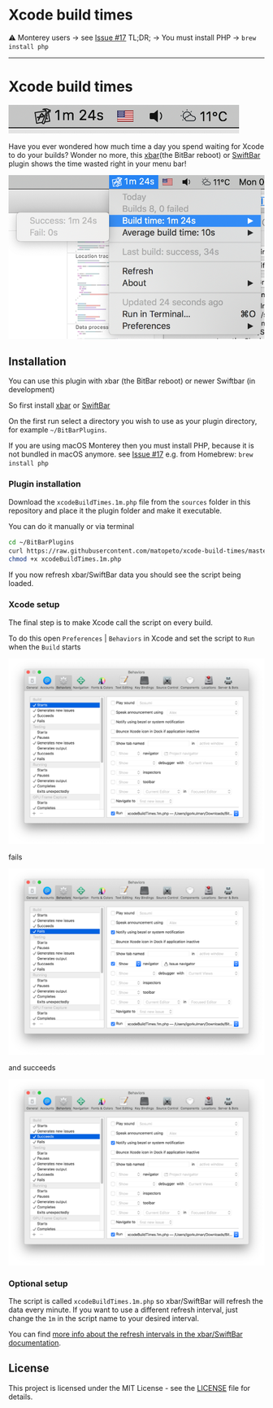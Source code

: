 # Xcode build times

⚠️ Monterey users -> see [Issue #17](https://github.com/matopeto/xcode-build-times/issues/17)
TL;DR; -> You must install PHP -> `brew install php`

------

# Xcode build times

![](screenshots/menubar.png)

Have you ever wondered how much time a day you spend waiting for Xcode to do your builds? Wonder no more, this [xbar](https://github.com/matryer/xbar)(the BitBar reboot) or [SwiftBar](https://github.com/swiftbar/SwiftBar/) plugin shows the time wasted right in your menu bar!

![](screenshots/menubar-extended.png)

## Installation

You can use this plugin with xbar (the BitBar reboot) or newer Swiftbar (in development)

So first install [xbar](https://github.com/matryer/xbar#get-started) or [SwiftBar](https://github.com/swiftbar/SwiftBar#how-to-get-swiftbar)

On the first run select a directory you wish to use as your plugin directory, for example `~/BitBarPlugins`.

If you are using macOS Monterey then you must install PHP, because it is not bundled in macOS anymore. see [Issue #17](https://github.com/matopeto/xcode-build-times/issues/17) e.g. from Homebrew: `brew install php`

### Plugin installation

Download the `xcodeBuildTimes.1m.php` file from the `sources` folder in this repository and place it the plugin folder and make it executable.

You can do it manually or via terminal

```bash
cd ~/BitBarPlugins
curl https://raw.githubusercontent.com/matopeto/xcode-build-times/master/sources/xcodeBuildTimes.1m.php --output xcodeBuildTimes.1m.php
chmod +x xcodeBuildTimes.1m.php
```

If you now refresh xbar/SwiftBar data you should see the script being loaded.

### Xcode setup

The final step is to make Xcode call the script on every build. 

To do this open `Preferences` | `Behaviors` in Xcode and set the script to `Run` when the `Build` starts

![](screenshots/xcode-start.png)

fails

![](screenshots/xcode-fail.png)

and succeeds

![](screenshots/xcode-finish.png)

### Optional setup

The script is called `xcodeBuildTimes.1m.php` so xbar/SwiftBar will refresh the data every minute. If you want to use a different refresh interval, just change the `1m` in the script name to your desired interval. 

You can find [more info about the refresh intervals in the xbar/SwiftBar documentation](https://github.com/matryer/xbar#configure-the-refresh-time).

## License

This project is licensed under the MIT License - see the [LICENSE](LICENSE) file for details.

